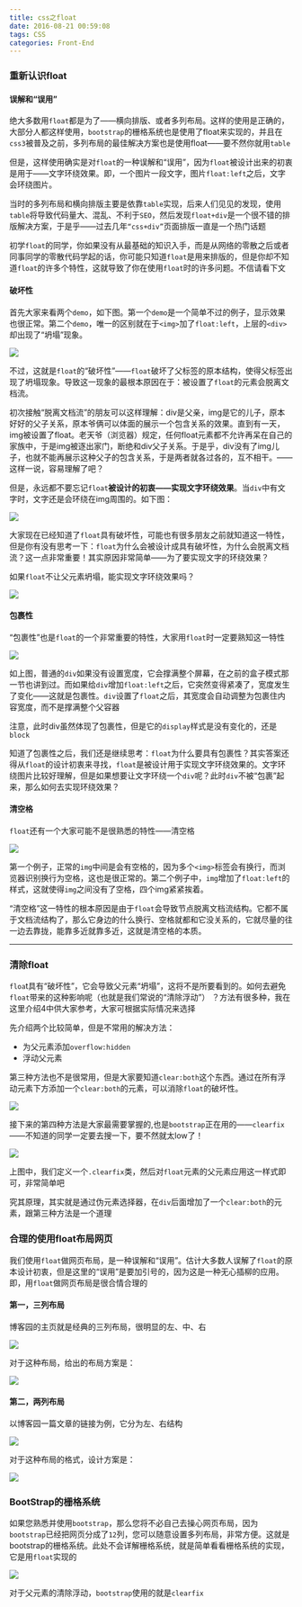 ```yaml
---
title: css之float
date: 2016-08-21 00:59:08
tags: CSS
categories: Front-End
---
```


### 重新认识float

#### 误解和“误用”

绝大多数用`float`都是为了——横向排版、或者多列布局。这样的使用是正确的，大部分人都这样使用，`bootstrap`的栅格系统也是使用了float来实现的，并且在`css3`被普及之前，多列布局的最佳解决方案也是使用float——要不然你就用`table`

但是，这样使用确实是对`float`的一种误解和“误用”，因为`float`被设计出来的初衷是用于——文字环绕效果。即，一个图片一段文字，图片`float:left`之后，文字会环绕图片。

当时的多列布局和横向排版主要是依靠`table`实现，后来人们见见的发现，使用`table`将导致代码量大、混乱、不利于`SEO`，然后发现`float+div`是一个很不错的排版解决方案，于是乎——过去几年`“css+div”`页面排版一直是一个热门话题

初学`float`的同学，你如果没有从最基础的知识入手，而是从网络的零散之后或者同事同学的零散代码学起的话，你可能只知道`float`是用来排版的，但是你却不知道`float`的许多个特性，这就导致了你在使用`float`时的许多问题。不信请看下文
<!--more-->
####  破坏性

首先大家来看两个`demo`，如下图。第一个`demo`是一个简单不过的例子，显示效果也很正常。第二个`demo`，唯一的区别就在于`<img>`加了`float:left`，上层的`<div>`却出现了“坍塌”现象。

![](http://images.cnitblog.com/blog2015/138012/201503/041935416022925.png)

不过，这就是`float`的“破坏性”——`float`破坏了父标签的原本结构，使得父标签出现了坍塌现象。导致这一现象的最根本原因在于：被设置了`float`的元素会脱离文档流。

初次接触“脱离文档流”的朋友可以这样理解：div是父亲，img是它的儿子，原本好好的父子关系，原本爷俩可以体面的展示一个包含关系的效果。直到有一天，img被设置了float。老天爷（浏览器）规定，任何float元素都不允许再呆在自己的家族中，于是img被逐出家门，断绝和div父子关系。于是乎，div没有了img儿子，也就不能再展示这种父子的包含关系，于是两者就各过各的，互不相干。——这样一说，容易理解了吧？

但是，永远都不要忘记`float`**被设计的初衷——实现文字环绕效果**。当`div`中有文字时，文字还是会环绕在img周围的。如下图：

![](http://images.cnitblog.com/blog2015/138012/201503/041936262749977.png)

大家现在已经知道了`float`具有破坏性，可能也有很多朋友之前就知道这一特性，但是你有没有思考一下：`float`为什么会被设计成具有破坏性，为什么会脱离文档流？这一点非常重要！其实原因非常简单——为了要实现文字的环绕效果？

如果`float`不让父元素坍塌，能实现文字环绕效果吗？

![](http://images.cnitblog.com/blog2015/138012/201503/041937051339305.png)

#### 包裹性

“包裹性”也是`float`的一个非常重要的特性，大家用`float`时一定要熟知这一特性

![](http://images.cnitblog.com/blog2015/138012/201503/041937216171937.png)

如上图，普通的`div`如果没有设置宽度，它会撑满整个屏幕，在之前的盒子模式那一节也讲到过。而如果给`div`增加`float:left`之后，它突然变得紧凑了，宽度发生了变化——这就是包裹性。`div`设置了`float`之后，其宽度会自动调整为包裹住内容宽度，而不是撑满整个父容器

注意，此时div虽然体现了包裹性，但是它的`display`样式是没有变化的，还是`block`

知道了包裹性之后，我们还是继续思考：`float`为什么要具有包裹性？其实答案还得从`float`的设计初衷来寻找，`float`是被设计用于实现文字环绕效果的。文字环绕图片比较好理解，但是如果想要让文字环绕一个`div`呢？此时`div`不被“包裹”起来，那么如何去实现环绕效果？

#### 清空格

`float`还有一个大家可能不是很熟悉的特性——清空格

![](http://images.cnitblog.com/blog2015/138012/201503/041938286334929.png)

第一个例子，正常的`img`中间是会有空格的，因为多个`<img>`标签会有换行，而浏览器识别换行为空格，这也是很正常的。第二个例子中，`img`增加了`float:left`的样式，这就使得`img`之间没有了空格，四个img紧紧挨着。

“清空格”这一特性的根本原因是由于`float`会导致节点脱离文档流结构。它都不属于文档流结构了，那么它身边的什么换行、空格就都和它没关系的，它就尽量的往一边去靠拢，能靠多近就靠多近，这就是清空格的本质。

---


### 清除float

`floa`t具有“破坏性”，它会导致父元素“坍塌”，这将不是所要看到的。如何去避免`float`带来的这种影响呢（也就是我们常说的“清除浮动”） ？方法有很多种，我在这里介绍4中供大家参考，大家可根据实际情况来选择

先介绍两个比较简单，但是不常用的解决方法：

- 为父元素添加`overflow:hidden`
- 浮动父元素

第三种方法也不是很常用，但是大家要知道`clear:both`这个东西。通过在所有浮动元素下方添加一个`clear:both`的元素，可以消除`float`的破坏性。


![](http://images.cnitblog.com/blog2015/138012/201503/050820381338575.png)

接下来的第四种方法是大家最需要掌握的,也是`bootstrap`正在用的——`clearfix`——不知道的同学一定要去搜一下，要不然就太low了！

![](http://images.cnitblog.com/blog2015/138012/201503/050820563529176.png)

上图中，我们定义一个`.clearfix`类，然后对`float`元素的父元素应用这一样式即可，非常简单吧

究其原理，其实就是通过伪元素选择器，在`div`后面增加了一个`clear:both`的元素，跟第三种方法是一个道理

### 合理的使用float布局网页

我们使用`float`做网页布局，是一种误解和“误用”。估计大多数人误解了`float`的原本设计初衷，但是这里的“误用”是要加引号的，因为这是一种无心插柳的应用。即，用`float`做网页布局是很合情合理的

#### 第一，三列布局

博客园的主页就是经典的三列布局，很明显的左、中、右

![](http://images.cnitblog.com/blog2015/138012/201503/050821391026316.png)

对于这种布局，给出的布局方案是：

![](http://images.cnitblog.com/blog2015/138012/201503/050821541173963.png)

#### 第二，两列布局

以博客园一篇文章的链接为例，它分为左、右结构

![](http://images.cnitblog.com/blog2015/138012/201503/050822099309264.png)

对于这种布局的格式，设计方案是：

![](http://images.cnitblog.com/blog2015/138012/201503/050822193676116.png)

### BootStrap的栅格系统

如果您熟悉并使用`bootstrap`，那么您将不必自己去操心网页布局，因为`bootstrap`已经把网页分成了`12`列，您可以随意设置多列布局，非常方便。这就是bootstrap的栅格系统。此处不会详解栅格系统，就是简单看看栅格系统的实现，它是用`float`实现的

![](http://images.cnitblog.com/blog2015/138012/201503/050822365708659.png)

对于父元素的清除浮动，`bootstrap`使用的就是`clearfix`



